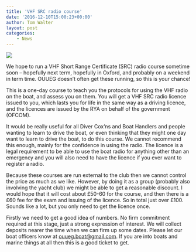 ```yaml
---
title: 'VHF SRC radio course'
date: '2016-12-10T15:00:23+00:00'
author: Tom Walter
layout: post
categories:
    - News
---
```


![](http://ouueg.com/wp-content/uploads/2016/12/5979002391_64ee490688_b-e1481382003817.jpg)

We hope to run a VHF Short Range Certificate (SRC) radio course sometime soon – hopefully next term, hopefully in Oxford, and probably on a weekend in term time. OUUEG doesn’t often get these running, so this is your chance!

This is a one-day course to teach you the protocols for using the VHF radio on the boat, and assess you on them. You will get a VHF SRC radio licence issued to you, which lasts you for life in the same way as a driving licence, and the licences are issued by the RYA on behalf of the government (OFCOM).

It would be really useful for all Diver Cox’ns and Boat Handlers and people wanting to learn to drive the boat, or even thinking that they might one day want to learn to drive the boat, to do this course. We cannot recommend this enough, mainly for the confidence in using the radio. The licence is a legal requirement to be able to use the boat radio for anything other than an emergency and you will also need to have the licence if you ever want to register a radio.

Because these courses are run external to the club then we cannot control the price as much as we like. However, by doing it as a group (probably also involving the yacht club) we might be able to get a reasonable discount. I would hope that it will cost about £50-60 for the course, and then there is a £60 fee for the exam and issuing of the licence. So in total just over £100. Sounds like a lot, but you only need to get the licence once.

Firstly we need to get a good idea of numbers. No firm commitment required at this stage, just a strong expression of interest. We will collect deposits nearer the time when we can firm up some dates. Please let our boat officers know at <ouueg.boat@gmail.com>. If you are into boats and marine things at all then this is a good ticket to get.
